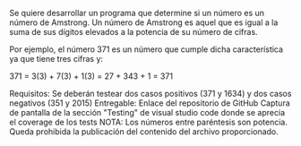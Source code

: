 Se quiere desarrollar un programa que determine si un número es un número de Amstrong. Un número de Amstrong es aquel que es igual a la suma de sus dígitos elevados a la potencia de su número de cifras.

Por ejemplo, el número 371 es un número que cumple dicha característica ya que tiene tres cifras y:

371 = 3(3) + 7(3) + 1(3) = 27 + 343 + 1 = 371


Requisitos:
Se deberán testear dos casos positivos (371 y 1634) y dos casos negativos (351 y 2015)
Entregable:
Enlace del repositorio de GitHub
Captura de pantalla de la sección "Testing" de visual studio code donde se aprecia el coverage de los tests
NOTA: Los números entre paréntesis son potencia. Queda prohibida la publicación del contenido del archivo proporcionado.